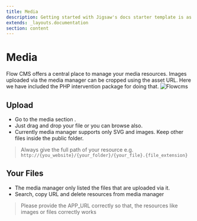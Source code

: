 ```yaml
---
title: Media
description: Getting started with Jigsaw's docs starter template is as easy as 1, 2, 3.
extends: _layouts.documentation
section: content
---
```


#   Media


Flow CMS offers a central place to manage your media resources. Images uploaded via the media manager can be cropped using the asset URL. Here we have included the PHP intervention package for doing that.
<img src="/assets/cms/docs/mediaupload.png" alt="Flowcms">

<a name="upload"></a>
## Upload
- Go to the media section .
- Just drag and drop your file or you can browse also.
- Currently media manager supports only SVG and images. Keep other files inside the public folder.


>  Always give the full path of your resource
e.g. `http://{you_website}/{your_folder}/{your_file}.{file_extension}`


<a name="your-files"></a>
## Your Files
- The media manager only listed the files that are uploaded via it.
- Search, copy URL and delete resources from media manager


<a name="section-3"></a>

>  Please provide the APP_URL correctly so that, the resources like images or files correctly works
